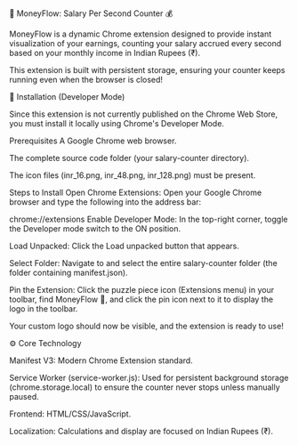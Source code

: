 💸 MoneyFlow: Salary Per Second Counter 💰

MoneyFlow is a dynamic Chrome extension designed to provide instant visualization of your earnings, counting your salary accrued every second based on your monthly income in Indian Rupees (₹).

This extension is built with persistent storage, ensuring your counter keeps running even when the browser is closed!


🚀 Installation (Developer Mode)


Since this extension is not currently published on the Chrome Web Store, you must install it locally using Chrome's Developer Mode.

Prerequisites
A Google Chrome web browser.

The complete source code folder (your salary-counter directory).

The icon files (inr_16.png, inr_48.png, inr_128.png) must be present.

Steps to Install
Open Chrome Extensions: Open your Google Chrome browser and type the following into the address bar:

chrome://extensions
Enable Developer Mode: In the top-right corner, toggle the Developer mode switch to the ON position.

Load Unpacked: Click the Load unpacked button that appears.

Select Folder: Navigate to and select the entire salary-counter folder (the folder containing manifest.json).

Pin the Extension: Click the puzzle piece icon (Extensions menu) in your toolbar, find MoneyFlow 💸, and click the pin icon next to it to display the logo in the toolbar.

Your custom logo should now be visible, and the extension is ready to use!

⚙️ Core Technology


Manifest V3: Modern Chrome Extension standard.

Service Worker (service-worker.js): Used for persistent background storage (chrome.storage.local) to ensure the counter never stops unless manually paused.

Frontend: HTML/CSS/JavaScript.

Localization: Calculations and display are focused on Indian Rupees (₹).
